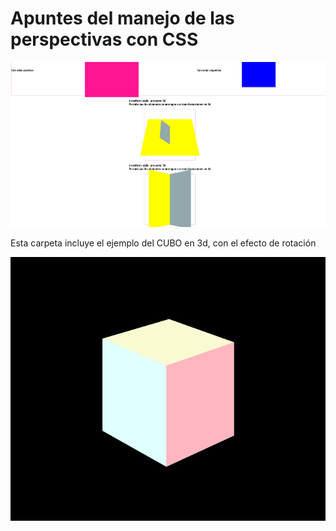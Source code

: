 # Apuntes del manejo de las perspectivas con CSS

![Manejo de Perspectivas en CSS](image.png)

Esta carpeta incluye el ejemplo del CUBO en 3d, con el efecto de rotación

![Cubo con Rotación](image-1.png)